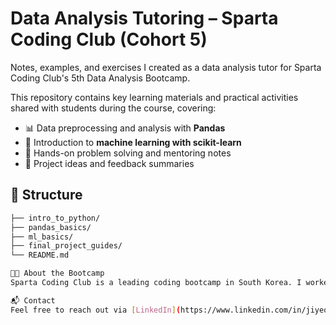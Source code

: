 # Data Analysis Tutoring – Sparta Coding Club (Cohort 5)

Notes, examples, and exercises I created as a data analysis tutor for Sparta Coding Club's 5th Data Analysis Bootcamp.

This repository contains key learning materials and practical activities shared with students during the course, covering:

- 📊 Data preprocessing and analysis with **Pandas**
- 🧠 Introduction to **machine learning with scikit-learn**
- 💬 Hands-on problem solving and mentoring notes
- 🧾 Project ideas and feedback summaries

## 📁 Structure

```bash
├── intro_to_python/
├── pandas_basics/
├── ml_basics/
├── final_project_guides/
└── README.md

🧑‍🏫 About the Bootcamp
Sparta Coding Club is a leading coding bootcamp in South Korea. I worked remotely as a tutor during the 5th cohort of their Data Analysis course, supporting students via Zoom, ZEP (metaverse platform), Notion, and Google Colab.

📬 Contact
Feel free to reach out via [LinkedIn](https://www.linkedin.com/in/jiyeon-beack/) if you have any questions or would like to collaborate!
